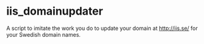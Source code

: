 iis_domainupdater
=================

A script to imitate the work you do to update your domain at http://iis.se/ for your Swedish domain names.